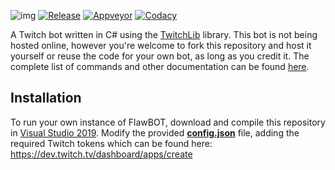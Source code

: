 ![img](https://i.imgur.com/YlbST5I.jpg)
[![Release](https://img.shields.io/github/v/release/criticalflaw/flawbot.twitch?include_prereleases)](https://github.com/CriticalFlaw/FlawBOT.Twitch/releases)
[![Appveyor](https://ci.appveyor.com/api/projects/status/oyf5wylcxai6n1to/branch/master?svg=true)](https://ci.appveyor.com/project/CriticalFlaw/flawbot-twitch/branch/master)
[![Codacy](https://api.codacy.com/project/badge/Grade/797c6da999e1491d89c1f38de27b5d79)](https://www.codacy.com/manual/CriticalFlaw/FlawBOT.Twitch?utm_source=github.com&amp;utm_medium=referral&amp;utm_content=CriticalFlaw/FlawBOT.Twitch&amp;utm_campaign=Badge_Grade)

A Twitch bot written in C# using the [TwitchLib](https://github.com/TwitchLib/TwitchLib) library. This bot is not being hosted online, however you're welcome to fork this repository and host it yourself or reuse the code for your own bot, as long as you credit it. The complete list of commands and other documentation can be found [here](https://github.com/CriticalFlaw/FlawBOT.Twitch/wiki). 

## Installation
To run your own instance of FlawBOT, download and compile this repository in [Visual Studio 2019](https://www.visualstudio.com/downloads/). Modify the provided [**config.json**](https://github.com/CriticalFlaw/FlawBOT.Twitch/blob/master/src/FlawBOT.Core/config.json) file, adding the required Twitch tokens which can be found here: https://dev.twitch.tv/dashboard/apps/create
